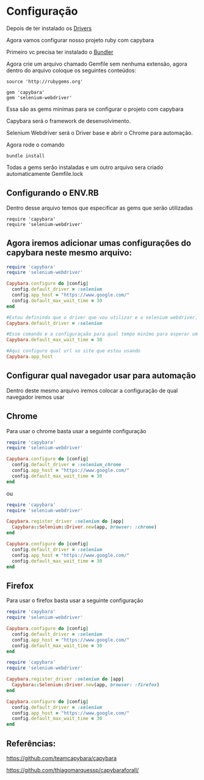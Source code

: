 # Configuração

Depois de ter instalado os [Drivers](https://github.com/brunobatista25/best_archer/blob/master/tests/Capybara/02-instalando_drivers.md)

Agora vamos configurar nosso projeto ruby com capybara

Primeiro vc precisa ter instalado o [Bundler](https://github.com/brunobatista25/best_archer/blob/master/tests/Bundler/01-introducao_bundler.md)


Agora crie um arquivo  chamado Gemfile sem nenhuma extensão, agora dentro do arquivo coloque os seguintes conteúdos:

```
source 'http://rubygems.org'

gem 'capybara'
gem 'selenium-webdriver'
```

Essa são as gems minímas para se configurar o projeto com capybara

Capybara será o framework de desenvolvimento.

Selenium Webdriver será o Driver base e abrir o Chrome para automação.

Agora rode o comando

```
bundle install
```

Todas a gems serão instaladas e um outro arquivo sera criado automaticamente Gemfile.lock

## Configurando o ENV.RB

Dentro desse arquivo temos que especificar as gems que serão utilizadas

```
require 'capybara'
require 'selenium-webdriver'
```

## Agora iremos adicionar umas configurações do capybara neste mesmo arquivo:

```ruby
require 'capybara'
require 'selenium-webdriver'

Capybara.configure do |config|
  config.default_driver = :selenium
  config.app_host = "https://www.google.com/"
  config.default_max_wait_time = 30
end
```

```ruby
#Estou definindo que o driver que vou utilizar e o selenium webdriver.
Capybara.default_driver = :selenium 
```

```ruby
#Esse comando e a configuraçaão para qual tempo minímo para esperar um elemento na tela
Capybara.default_max_wait_time = 30 
```

```ruby
#Aqui configuro qual url so site que estou usando
Capybara.app_host
```

## Configurar qual navegador  usar para automação

Dentro deste mesmo arquivo iremos colocar a configuração de qual navegador iremos usar

## Chrome


Para usar o chrome basta usar a seguinte configuração

```ruby
require 'capybara'
require 'selenium-webdriver'

Capybara.configure do |config|
  config.default_driver = :selenium_chrome
  config.app_host = "https://www.google.com/"
  config.default_max_wait_time = 30
end
```

ou

```ruby
require 'capybara'
require 'selenium-webdriver'

Capybara.register_driver :selenium do |app|
  Capybara::Selenium::Driver.new(app, browser: :chrome)
end

Capybara.configure do |config|
  config.default_driver = :selenium
  config.app_host = "https://www.google.com/"
  config.default_max_wait_time = 30
end

```

## Firefox

Para usar o firefox basta usar a seguinte configuração

```ruby
require 'capybara'
require 'selenium-webdriver'

Capybara.configure do |config|
  config.default_driver = :selenium
  config.app_host = "https://www.google.com/"
  config.default_max_wait_time = 30
end
```

```ruby
require 'capybara'
require 'selenium-webdriver'

Capybara.register_driver :selenium do |app|
  Capybara::Selenium::Driver.new(app, browser: :firefox)
end

Capybara.configure do |config|
  config.default_driver = :selenium
  config.app_host = "https://www.google.com/"
  config.default_max_wait_time = 30
end
```

## Referências:

https://github.com/teamcapybara/capybara

https://github.com/thiagomarquessp/capybaraforall/

